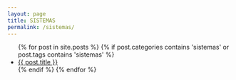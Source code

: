```yaml
---
layout: page
title: SISTEMAS
permalink: /sistemas/
---
```


<div class="home">

  <ul class="posts">
    {% for post in site.posts %}
    {% if post.categories contains 'sistemas' or post.tags contains 'sistemas' %}
      <li>
        <a class="post-link" href="{{ post.url | prepend: site.baseurl }}">{{ post.title }}</a>
      </li>
    {% endif %}
    {% endfor %}
  </ul>

</div>
